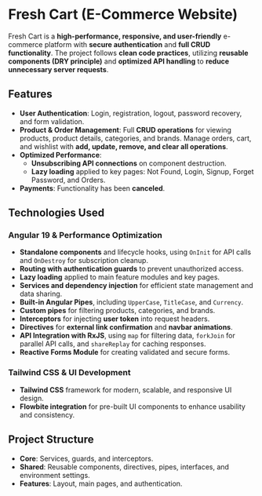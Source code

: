 # Fresh Cart (E-Commerce Website)

Fresh Cart is a **high-performance, responsive, and user-friendly** e-commerce platform with **secure authentication** and **full CRUD functionality**. The project follows **clean code practices**, utilizing **reusable components (DRY principle)** and **optimized API handling** to **reduce unnecessary server requests**.

## Features

- **User Authentication**: Login, registration, logout, password recovery, and form validation.
- **Product & Order Management**: Full **CRUD operations** for viewing products, product details, categories, and brands. Manage orders, cart, and wishlist with **add, update, remove, and clear all operations**.
- **Optimized Performance**:
  - **Unsubscribing API connections** on component destruction.
  - **Lazy loading** applied to key pages: Not Found, Login, Signup, Forget Password, and Orders.
- **Payments**: Functionality has been **canceled**.

## Technologies Used

### **Angular 19 & Performance Optimization**
- **Standalone components** and lifecycle hooks, using `OnInit` for API calls and `OnDestroy` for subscription cleanup.
- **Routing with authentication guards** to prevent unauthorized access.
- **Lazy loading** applied to main feature modules and key pages.
- **Services and dependency injection** for efficient state management and data sharing.
- **Built-in Angular Pipes**, including `UpperCase`, `TitleCase`, and `Currency`.
- **Custom pipes** for filtering products, categories, and brands.
- **Interceptors** for injecting **user token** into request headers.
- **Directives** for **external link confirmation** and **navbar animations**.
- **API Integration with RxJS**, using `map` for filtering data, `forkJoin` for parallel API calls, and `shareReplay` for caching responses.
- **Reactive Forms Module** for creating validated and secure forms.

### **Tailwind CSS & UI Development**
- **Tailwind CSS** framework for modern, scalable, and responsive UI design.
- **Flowbite integration** for pre-built UI components to enhance usability and consistency.

## Project Structure

- **Core**: Services, guards, and interceptors.
- **Shared**: Reusable components, directives, pipes, interfaces, and environment settings.
- **Features**: Layout, main pages, and authentication.

